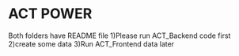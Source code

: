 # ACT POWER

Both folders have README file
1)Please run ACT_Backend code first
2)create some data
3)Run ACT_Frontend data later
